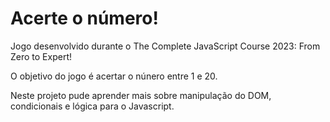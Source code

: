 <h1> Acerte o número!</h1>

Jogo desenvolvido durante o The Complete JavaScript Course 2023: From Zero to Expert!

O objetivo do jogo é acertar o núnero entre 1 e 20. 

Neste projeto pude aprender mais sobre manipulação do DOM, condicionais e lógica para o Javascript. 
